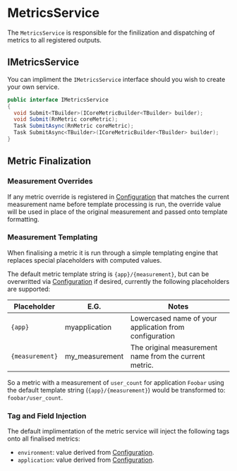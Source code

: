 # MetricsService
The `MetricsService` is responsible for the finilization and dispatching of metrics to all registered outputs.

## IMetricsService
You can impliment the `IMetricsService` interface should you wish to create your own service.

```cs
public interface IMetricsService
{
  void Submit<TBuilder>(ICoreMetricBuilder<TBuilder> builder);
  void Submit(RnMetric coreMetric);
  Task SubmitAsync(RnMetric coreMetric);
  Task SubmitAsync<TBuilder>(ICoreMetricBuilder<TBuilder> builder);
}
```

## Metric Finalization

### Measurement Overrides
If any metric override is registered in [Configuration](./configuration.md) that matches the current measurement name before template processing is run, the override value will be used in place of the original measurement and passed onto template formatting.

### Measurement Templating
When finalising a metric it is run through a simple templating engine that replaces special placeholders with computed values.

The default metric template string is `{app}/{measurement}`, but can be overwritted via [Configuration](./configuration.md) if desired, currently the following placeholders are supported:

| Placeholder | E.G. | Notes |
| - | - | - |
| `{app}` | myapplication | Lowercased name of your application from configuration |
| `{measurement}` | my_measurement | The original measurement name from the current metric. |

So a metric with a measurement of `user_count` for application `Foobar` using the default template string (`{app}/{measurement}`) would be transformed to: `foobar/user_count`.

### Tag and Field Injection
The default implimentation of the metric service will inject the following tags onto all finalised metrics:

- `environment`: value derived from [Configuration](./configuration.md).
- `application`: value derived from [Configuration](./configuration.md).
